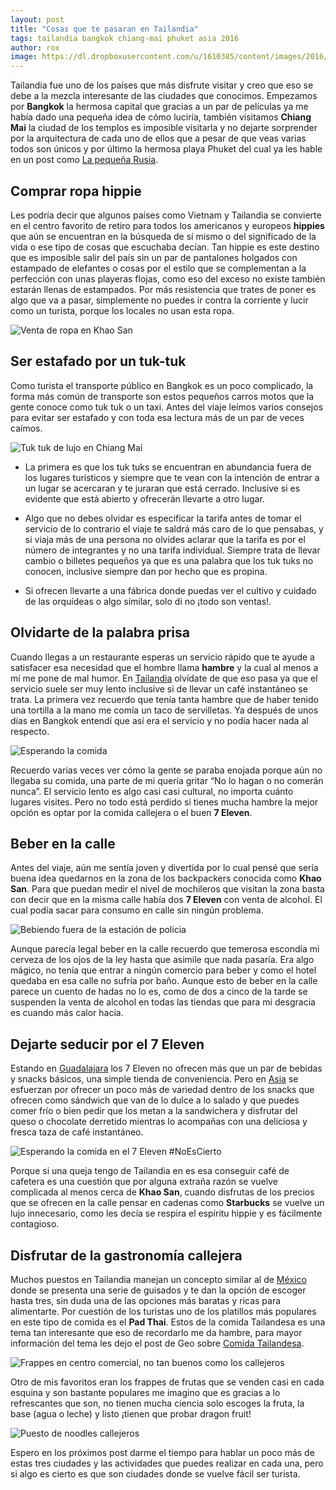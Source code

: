 ```yaml
---
layout: post
title: "Cosas que te pasaran en Tailandia"
tags: tailandia bangkok chiang-mai phuket asia 2016
author: rox
image: https://dl.dropboxusercontent.com/u/1610385/content/images/2016/09/IMG_7788.JPG
---
```

Tailandia fue uno de los países que más disfrute visitar y creo que eso se debe a la mezcla interesante de las ciudades que conocimos. Empezamos por **Bangkok** la hermosa capital que gracias a un par de películas ya me había dado una pequeña idea de cómo luciría, también visitamos **Chiang Mai** la ciudad de los templos es imposible visitarla y no dejarte sorprender por la arquitectura de cada uno de ellos que a pesar de que veas varias todos son únicos  y por último la hermosa playa Phuket del cual ya les hable en un post como [La pequeña Rusia](/phuket-la-pequena-rusa/).

## Comprar ropa hippie
Les podría decir que algunos países como Vietnam y Tailandia se convierte en el centro favorito de retiro para todos los americanos y europeos **hippies** que aún se encuentran en la búsqueda de sí mismo o del significado de la vida o ese tipo de cosas que escuchaba decían. Tan hippie es este destino que es imposible salir del país sin un par de pantalones holgados con estampado de elefantes o cosas por el estilo que se complementan a la perfección con unas playeras flojas,  como eso del exceso no existe también estarán llenas de  estampados. Por más resistencia que trates de poner es algo que va a pasar, simplemente no puedes ir contra la corriente y lucir como un turista, porque los locales no usan esta ropa.

![Venta de ropa en Khao San](https://dl.dropboxusercontent.com/u/1610385/content/images/2016/09/IMG_7330.JPG)

## Ser estafado por un tuk-tuk

Como turista el transporte público en Bangkok es un poco complicado, la forma más común de transporte son estos pequeños carros motos que la gente conoce como tuk tuk o un taxi. Antes del viaje leímos varios consejos para evitar ser estafado y con toda esa lectura más de un par de veces caímos.

![Tuk tuk de lujo en Chiang Mai](https://dl.dropboxusercontent.com/u/1610385/content/images/2016/09/IMG_7879.JPG)

* La primera es que los tuk tuks se encuentran en abundancia fuera de los lugares turísticos y siempre que te vean con la intención de entrar a un lugar se acercaran y te juraran que está cerrado. Inclusive si es evidente que está abierto y ofrecerán llevarte a otro lugar.

* Algo que no debes olvidar es especificar la tarifa antes de tomar el servicio de lo contrario el viaje te saldrá más caro de lo que pensabas, y si viaja más de una persona no olvides aclarar que la tarifa es por el número de integrantes y no una tarifa individual.
Siempre trata de llevar cambio o billetes pequeños ya que es una palabra que  los tuk tuks no conocen, inclusive siempre dan por hecho que es propina.

* Si ofrecen llevarte a una fábrica donde puedas ver el cultivo y cuidado de las orquídeas o algo similar, solo di no ¡todo son ventas!.

## Olvidarte de la palabra prisa 

Cuando llegas a un restaurante esperas un servicio rápido que te ayude a satisfacer esa necesidad que el hombre llama **hambre** y la cual al menos a mí me pone de mal humor. En [Tailandia](/tag/tailandia) olvídate de que eso pasa ya que el servicio suele ser muy lento inclusive si de llevar un café instantáneo se trata. La primera vez recuerdo que tenía tanta hambre que de haber tenido una tortilla a la mano me comía un taco de servilletas. Ya después de unos días en Bangkok entendí que así era el servicio y no podía hacer nada al respecto. 

![Esperando la comida](https://dl.dropboxusercontent.com/u/1610385/content/images/2016/09/IMG_8138.JPG)

Recuerdo varias veces ver cómo la gente se paraba enojada porque aún no llegaba su comida, una parte de mi quería gritar “No lo hagan o no comerán nunca”. El servicio lento  es algo casi casi cultural, no importa cuánto lugares visites.  Pero no todo está perdido si tienes mucha hambre la mejor opción es optar por la comida callejera o el  buen **7 Eleven**.
## Beber en la calle

Antes del viaje, aún me sentía joven y divertida por lo cual  pensé que sería buena idea quedarnos en la zona de los backpackers conocida como **Khao San**. Para  que puedan medir el nivel de mochileros que visitan la zona basta con decir que en la misma calle había dos **7 Eleven** con venta de alcohol. El cual podía sacar para consumo en calle sin ningún problema. 

![Bebiendo fuera de la estación de policia](https://dl.dropboxusercontent.com/u/1610385/content/images/2016/09/IMG_7326.JPG)

Aunque parecía legal beber en la calle recuerdo que temerosa escondía mi cerveza de los ojos de la ley hasta que asimile que nada pasaría. Era algo mágico, no tenía que entrar a ningún comercio para beber y como el hotel quedaba en esa calle no sufría por baño. Aunque esto de beber en la calle parece un cuento de hadas no lo es, como de dos a cinco de la tarde se suspenden la venta de alcohol en todas las tiendas que para mi desgracia es cuando más calor hacía. 

## Dejarte seducir por el 7 Eleven

Estando en [Guadalajara](/tag/guadalajara) los 7 Eleven no ofrecen más que un par de bebidas y snacks básicos, una simple tienda de conveniencia. Pero en [Asia](/tag/asia) se esfuerzan por ofrecer un poco más de variedad dentro de los snacks que ofrecen como sándwich que van de lo dulce a lo salado y que puedes comer frío o bien pedir que los metan a la sandwichera y disfrutar del queso o chocolate derretido mientras lo acompañas con una deliciosa y fresca taza de café instantáneo. 

![Esperando la comida en el 7 Eleven #NoEsCierto](https://dl.dropboxusercontent.com/u/1610385/content/images/2016/09/IMG_7466.JPG)

Porque si una queja tengo de Tailandia en es esa conseguir café de cafetera es una cuestión que por alguna extraña razón se vuelve complicada al menos cerca de **Khao San**, cuando disfrutas de los precios que se ofrecen en la calle pensar en cadenas como **Starbucks** se vuelve un lujo innecesario, como les decía se respira el espíritu hippie y es fácilmente contagioso.

## Disfrutar de la gastronomía callejera

Muchos puestos en Tailandia manejan un concepto similar al de [México](/tag/mexico) donde se presenta una serie de guisados y te dan la opción de escoger hasta tres, sin duda una de las opciones más baratas y ricas para alimentarte. Por cuestión de los turistas uno de los platillos más populares en este tipo de comida es el **Pad Thai**. Estos de la comida Tailandesa es una tema tan interesante que eso de recordarlo me da hambre,  para mayor información del tema les dejo el post de Geo sobre [Comida Tailandesa](/comida-tailandesa/). 

![Frappes en centro comercial, no tan buenos como los callejeros](https://dl.dropboxusercontent.com/u/1610385/content/images/2016/09/IMG_7412.JPG)

Otro de mis favoritos eran los frappes de frutas que se venden casi en cada esquina y son bastante populares me imagino que es gracias a lo refrescantes que son, no tienen mucha ciencia solo escoges la fruta, la base (agua o leche) y listo ¡tienen que probar dragon fruit!

![Puesto de noodles callejeros](https://dl.dropboxusercontent.com/u/1610385/content/images/2016/09/IMG_7552.JPG)

Espero en los próximos post darme el tiempo para hablar un poco más de estas tres ciudades y las actividades que puedes realizar en cada una, pero si algo es cierto es que son ciudades donde se vuelve fácil ser turista.
